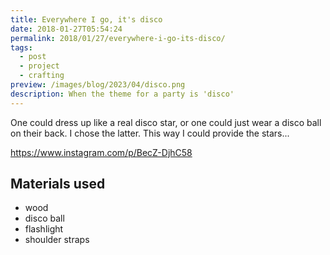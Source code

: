 ```yaml
---
title: Everywhere I go, it's disco
date: 2018-01-27T05:54:24
permalink: 2018/01/27/everywhere-i-go-its-disco/
tags:
  - post
  - project
  - crafting
preview: /images/blog/2023/04/disco.png
description: When the theme for a party is 'disco'
---
```


One could dress up like a real disco star, or one could just wear a disco ball on their back. I chose the latter. This way I could provide the stars...

<https://www.instagram.com/p/BecZ-DjhC58>

## Materials used

- wood
- disco ball
- flashlight
- shoulder straps
